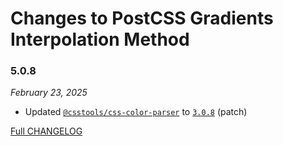 # Changes to PostCSS Gradients Interpolation Method

### 5.0.8

_February 23, 2025_

- Updated [`@csstools/css-color-parser`](https://github.com/csstools/postcss-plugins/tree/main/packages/css-color-parser) to [`3.0.8`](https://github.com/csstools/postcss-plugins/tree/main/packages/css-color-parser/CHANGELOG.md#308) (patch)

[Full CHANGELOG](https://github.com/csstools/postcss-plugins/tree/main/plugins/postcss-gradients-interpolation-method/CHANGELOG.md)
